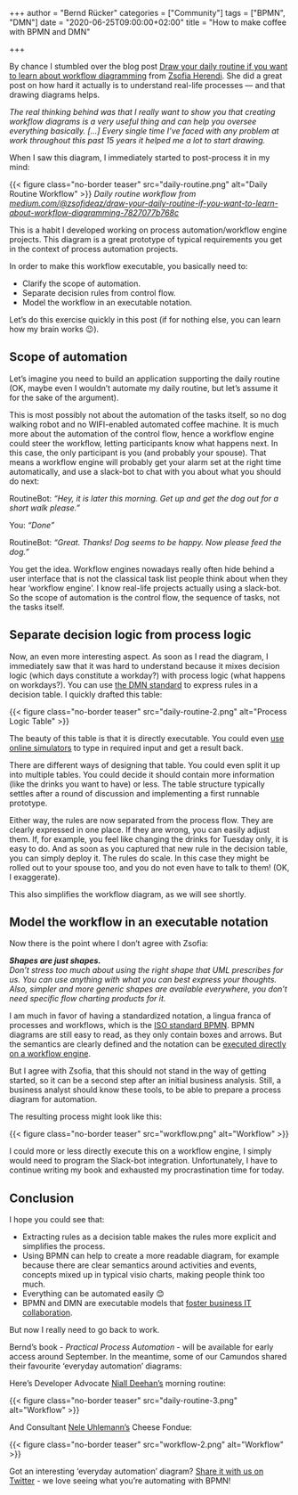 +++
author = "Bernd Rücker"
categories = ["Community"]
tags = ["BPMN", "DMN"]
date = "2020-06-25T09:00:00+02:00"
title = "How to make coffee with BPMN and DMN"

+++

By chance I stumbled over the blog post [Draw your daily routine if you want to learn about workflow diagramming](https://medium.com/@zsofideaz/draw-your-daily-routine-if-you-want-to-learn-about-workflow-diagramming-7827077b768c) from [Zsofia Herendi](https://medium.com/@zsofideaz?source=post_page-----7827077b768c----------------------). She did a great post on how hard it actually is to understand real-life processes — and that drawing diagrams helps.

<!--more-->

_The real thinking behind was that I really want to show you that creating workflow diagrams is a very useful thing and can help you oversee everything basically. […] Every single time I’ve faced with any problem at work throughout this past 15 years it helped me a lot to start drawing._

When I saw this diagram, I immediately started to post-process it in my mind:

{{< figure class="no-border teaser" src="daily-routine.png" alt="Daily Routine Workflow" >}}
_Daily routine workflow from [medium.com/@zsofideaz/draw-your-daily-routine-if-you-want-to-learn-about-workflow-diagramming-7827077b768c](https://medium.com/@zsofideaz/draw-your-daily-routine-if-you-want-to-learn-about-workflow-diagramming-7827077b768c)_

This is a habit I developed working on process automation/workflow engine projects. This diagram is a great prototype of typical requirements you get in the context of process automation projects.

In order to make this workflow executable, you basically need to:

* Clarify the scope of automation.
* Separate decision rules from control flow.
* Model the workflow in an executable notation.

Let’s do this exercise quickly in this post (if for nothing else, you can learn how my brain works &#128521;).

## Scope of automation
Let’s imagine you need to build an application supporting the daily routine (OK, maybe even I wouldn’t automate my daily routine, but let’s assume it for the sake of the argument).

This is most possibly not about the automation of the tasks itself, so no dog walking robot and no WIFI-enabled automated coffee machine. It is much more about the automation of the control flow, hence a workflow engine could steer the workflow, letting participants know what happens next. In this case, the only participant is you (and probably your spouse).
That means a workflow engine will probably get your alarm set at the right time automatically, and use a slack-bot to chat with you about what you should do next:

RoutineBot: _“Hey, it is later this morning. Get up and get the dog out for a short walk please.”_

You: _“Done”_

RoutineBot: _“Great. Thanks! Dog seems to be happy. Now please feed the dog.”_

You get the idea. Workflow engines nowadays really often hide behind a user interface that is not the classical task list people think about when they hear ‘workflow engine’. I know real-life projects actually using a slack-bot. So the scope of automation is the control flow, the sequence of tasks, not the tasks itself.

## Separate decision logic from process logic

Now, an even more interesting aspect. As soon as I read the diagram, I immediately saw that it was hard to understand because it mixes decision logic (which days constitute a workday?) with process logic (what happens on workdays?).
You can use [the DMN standard](https://camunda.com/dmn/) to express rules in a decision table. I quickly drafted this table:

{{< figure class="no-border teaser" src="daily-routine-2.png" alt="Process Logic Table" >}}

The beauty of this table is that it is directly executable. You could even [use online simulators](https://camunda.com/dmn/simulator/) to type in required input and get a result back.

There are different ways of designing that table. You could even split it up into multiple tables. You could decide it should contain more information (like the drinks you want to have) or less. The table structure typically settles after a round of discussion and implementing a first runnable prototype.

Either way, the rules are now separated from the process flow. They are clearly expressed in one place. If they are wrong, you can easily adjust them. If, for example, you feel like changing the drinks for Tuesday only, it is easy to do. And as soon as you captured that new rule in the decision table, you can simply deploy it. The rules do scale. In this case they might be rolled out to your spouse too, and you do not even have to talk to them! (OK, I exaggerate).

This also simplifies the workflow diagram, as we will see shortly.

## Model the workflow in an executable notation

Now there is the point where I don’t agree with Zsofia:

___Shapes are just shapes.___  
_Don’t stress too much about using the right shape that UML prescribes for us. You can use anything with what you can best express your thoughts. Also, simpler and more generic shapes are available everywhere, you don’t need specific flow charting products for it._

I am much in favor of having a standardized notation, a lingua franca of processes and workflows, which is the [ISO standard BPMN](https://camunda.com/bpmn/). BPMN diagrams are still easy to read, as they only contain boxes and arrows. But the semantics are clearly defined and the notation can be [executed directly on a workflow engine](https://www.youtube.com/watch?v=sHgf_EsQzfc).

But I agree with Zsofia, that this should not stand in the way of getting started, so it can be a second step after an initial business analysis. Still, a business analyst should know these tools, to be able to prepare a process diagram for automation.

The resulting process might look like this:

{{< figure class="no-border teaser" src="workflow.png" alt="Workflow" >}}

I could more or less directly execute this on a workflow engine, I simply would need to program the Slack-bot integration. Unfortunately, I have to continue writing my book and exhausted my procrastination time for today.

## Conclusion

I hope you could see that:

* Extracting rules as a decision table makes the rules more explicit and simplifies the process.
* Using BPMN can help to create a more readable diagram, for example because there are clear semantics around activities and events, concepts mixed up in typical visio charts, making people think too much.
* Everything can be automated easily &#128522;
* BPMN and DMN are executable models that [foster business IT collaboration](https://blog.bernd-ruecker.com/bizdevops-the-true-value-proposition-of-workflow-engines-f342509ba8bb?source=collection_detail----45ecc32678df-----1---------------------).

But now I really need to go back to work.

Bernd’s book -  _Practical Process Automation_ - will be available for early access around September. In the meantime, some of our Camundos shared their favourite ‘everyday automation’ diagrams:

Here’s Developer Advocate [Niall Deehan’s](https://twitter.com/NiallDeehan) morning routine:

{{< figure class="no-border teaser" src="daily-routine-3.png" alt="Workflow" >}}

And Consultant [Nele Uhlemann’s](https://twitter.com/nele_lea) Cheese Fondue:

{{< figure class="no-border teaser" src="workflow-2.png" alt="Workflow" >}}

Got an interesting ‘everyday automation’ diagram? [Share it with us on Twitter](https://twitter.com/Camunda) - we love seeing what you’re automating with BPMN!

